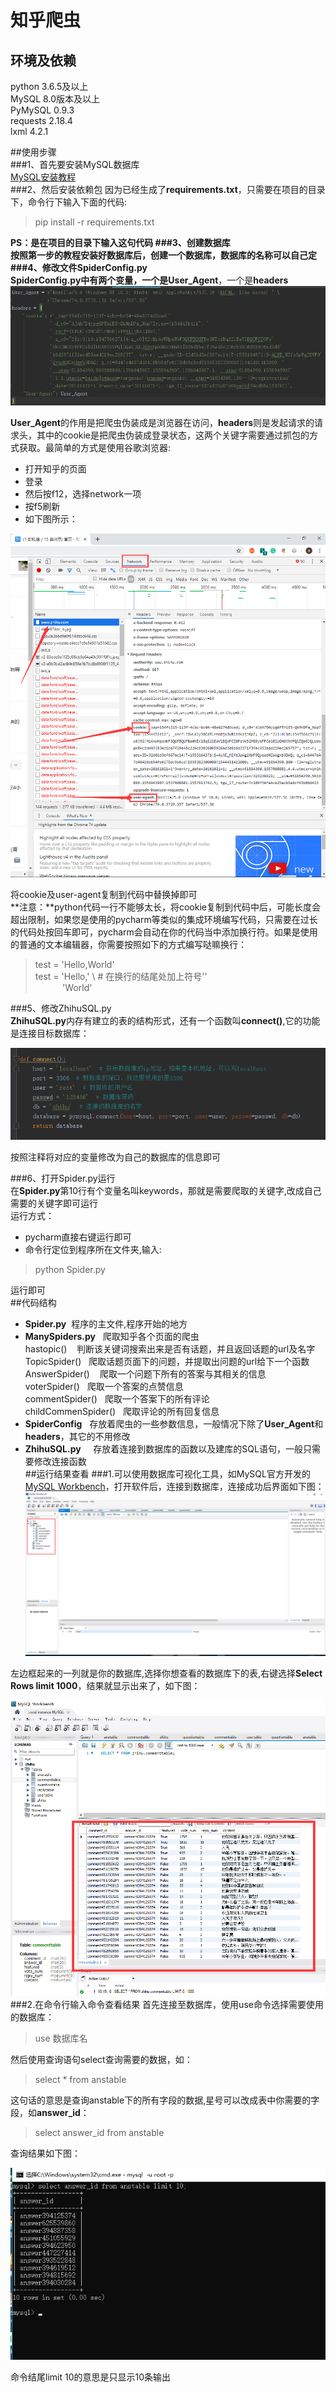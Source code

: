 # 知乎爬虫
## 环境及依赖
python 3.6.5及以上  
MySQL 8.0版本及以上  
PyMySQL  0.9.3  
requests  2.18.4  
lxml  4.2.1

##使用步骤  
###1、首先要安装MySQL数据库  
[MySQL安装教程](https://www.runoob.com/mysql/mysql-install.html)  
###2、然后安装依赖包
因为已经生成了**requirements.txt**，只需要在项目的目录下，命令行下输入下面的代码:  

>pip install -r requirements.txt

**PS：**是在项目的目录下输入这句代码 
###3、创建数据库  
按照第一步的教程安装好数据库后，创建一个数据库，数据库的名称可以自己定  
###4、修改文件SpiderConfig.py  
SpiderConfig.py中有两个变量，一个是**User_Agent**，一个是**headers**
![headers](pic/User_Agent.png)  

**User_Agent**的作用是把爬虫伪装成是浏览器在访问，**headers**则是发起请求的请求头，其中的cookie是把爬虫伪装成登录状态，这两个关键字需要通过抓包的方式获取。最简单的方式是使用谷歌浏览器: 
 
+ 打开知乎的页面  
+ 登录  
+ 然后按f12，选择network一项  
+ 按f5刷新
+ 如下图所示：  

![network](pic/network.png)  

将cookie及user-agent复制到代码中替换掉即可  
**注意：**python代码一行不能够太长，将cookie复制到代码中后，可能长度会超出限制，如果您是使用的pycharm等类似的集成环境编写代码，只需要在过长的代码处按回车即可，pycharm会自动在你的代码当中添加换行符。如果是使用的普通的文本编辑器，你需要按照如下的方式编写哒嘛换行：
>test = 'Hello,World'  
>test = 'Hello,' \ # 在换行的结尾处加上符号'\'  
>&nbsp;&nbsp;&nbsp;&nbsp;&nbsp;&nbsp;&nbsp;&nbsp;&nbsp;&nbsp;&nbsp;'World' 

###5、修改ZhihuSQL.py  
**ZhihuSQL.py**内存有建立的表的结构形式，还有一个函数叫**connect()**,它的功能是连接目标数据库：
  
![connect](pic/connect.png)  

按照注释将对应的变量修改为自己的数据库的信息即可  

###6、打开Spider.py运行  
在**Spider.py**第10行有个变量名叫keywords，那就是需要爬取的关键字,改成自己需要的关键字即可运行  
运行方式：  
* pycharm直接右键运行即可   
* 命令行定位到程序所在文件夹,输入:  
>python Spider.py  

运行即可  
##代码结构  


- **Spider.py**&nbsp;&nbsp;程序的主文件,程序开始的地方  
- **ManySpiders.py**&nbsp;&nbsp; 爬取知乎各个页面的爬虫  
   hastopic() &nbsp;&nbsp;&nbsp;判断该关键词搜索出来是否有话题，并且返回话题的url及名字  
   TopicSpider()&nbsp;&nbsp;&nbsp;爬取话题页面下的问题，并提取出问题的url给下一个函数  
   AnswerSpider()&nbsp;&nbsp;&nbsp; 爬取一个问题下所有的答案与其相关的信息  
   voterSpider()&nbsp;&nbsp; 爬取一个答案的点赞信息  
   commentSpider()&nbsp;&nbsp; 爬取一个答案下的所有评论  
   childCommenSpider()&nbsp;&nbsp; 爬取评论的所有回复信息
- **SpiderConfig**&nbsp;&nbsp; 存放着爬虫的一些参数信息，一般情况下除了**User_Agent**和**headers**，其它的不用修改  
- **ZhihuSQL.py**&nbsp;&nbsp; &nbsp;&nbsp;存放着连接到数据库的函数以及建库的SQL语句，一般只需要修改连接函数  
##运行结果查看
###1.可以使用数据库可视化工具，如MySQL官方开发的[MySQL Workbench](https://dev.mysql.com/downloads/workbench/)，打开软件后，连接到数据库，连接成功后界面如下图：  
![database](pic/databasse.png)

左边框起来的一列就是你的数据库,选择你想查看的数据库下的表,右键选择**Select Rows limit 1000**，结果就显示出来了，如下图：   

![result](pic/result.png)  
###2.在命令行输入命令查看结果
首先连接至数据库，使用use命令选择需要使用的数据库：  
>use 数据库名  

然后使用查询语句select查询需要的数据，如：  
>select * from anstable  

这句话的意思是查询anstable下的所有字段的数据,星号可以改成表中你需要的字段，如**answer_id**：  
>select answer_id from anstable  

查询结果如下图：  

![result2](pic/result2.png)  

命令结尾limit 10的意思是只显示10条输出